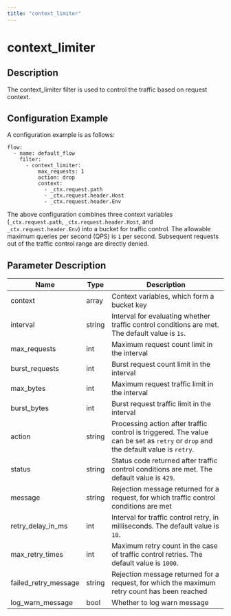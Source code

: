 ```yaml
---
title: "context_limiter"
---
```


# context_limiter

## Description

The context_limiter filter is used to control the traffic based on request context.

## Configuration Example

A configuration example is as follows:

```
flow:
  - name: default_flow
    filter:
      - context_limiter:
          max_requests: 1
          action: drop
          context:
            - _ctx.request.path
            - _ctx.request.header.Host
            - _ctx.request.header.Env
```

The above configuration combines three context variables (`_ctx.request.path`, `_ctx.request.header.Host`, and `_ctx.request.header.Env`) into a bucket for traffic control.
The allowable maximum queries per second (QPS) is `1` per second. Subsequent requests out of the traffic control range are directly denied.

## Parameter Description

| Name                 | Type   | Description                                                                                                                       |
| -------------------- | ------ | --------------------------------------------------------------------------------------------------------------------------------- |
| context              | array  | Context variables, which form a bucket key                                                                                        |
| interval             | string | Interval for evaluating whether traffic control conditions are met. The default value is `1s`.                                    |
| max_requests         | int    | Maximum request count limit in the interval                                                                                       |
| burst_requests       | int    | Burst request count limit in the interval                                                                                         |
| max_bytes            | int    | Maximum request traffic limit in the interval                                                                                     |
| burst_bytes          | int    | Burst request traffic limit in the interval                                                                                       |
| action               | string | Processing action after traffic control is triggered. The value can be set as `retry` or `drop` and the default value is `retry`. |
| status               | string | Status code returned after traffic control conditions are met. The default value is `429`.                                        |
| message              | string | Rejection message returned for a request, for which traffic control conditions are met                                            |
| retry_delay_in_ms    | int    | Interval for traffic control retry, in milliseconds. The default value is `10`.                                                   |
| max_retry_times      | int    | Maximum retry count in the case of traffic control retries. The default value is `1000`.                                          |
| failed_retry_message | string | Rejection message returned for a request, for which the maximum retry count has been reached                                      |
| log_warn_message     | bool   | Whether to log warn message                                                                                                       |
